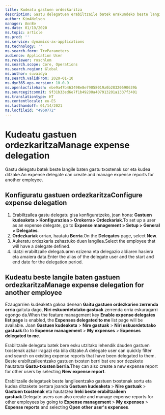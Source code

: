 ```yaml
---
title: Kudeatu gastuen ordezkaritza
description: Gastu delegatuen erabiltzaile batek erakundeko beste langile baten gastuen txostenak sor eta kudea ditzake.
author: KimANelson
manager: AnnBe
ms.date: 01/10/2020
ms.topic: article
ms.prod: ''
ms.service: dynamics-ax-applications
ms.technology: ''
ms.search.form: TrvParameters
audience: Application User
ms.reviewer: roschlom
ms.search.scope: Core, Operations
ms.search.region: Global
ms.author: suvaidya
ms.search.validFrom: 2020-01-10
ms.dyn365.ops.version: 10.0.9
ms.openlocfilehash: ebe9a47b463498e8e79058019a0b28320590639b
ms.sourcegitcommit: 9f31b33ed6e7f1b49200a407913201a1337f3401
ms.translationtype: HT
ms.contentlocale: eu-ES
ms.lasthandoff: 01/14/2021
ms.locfileid: "4960772"
---
```

# <a name="manage-expense-delegation"></a><span data-ttu-id="cfa66-103">Kudeatu gastuen ordezkaritza</span><span class="sxs-lookup"><span data-stu-id="cfa66-103">Manage expense delegation</span></span>

<span data-ttu-id="cfa66-104">Gastu delegatu batek beste langile baten gastu txostenak sor eta kudea ditzake.</span><span class="sxs-lookup"><span data-stu-id="cfa66-104">An expense delegate can create and manage expense reports for another employee.</span></span>

## <a name="configure-expense-delegation"></a><span data-ttu-id="cfa66-105">Konfiguratu gastuen ordezkaritza</span><span class="sxs-lookup"><span data-stu-id="cfa66-105">Configure expense delegation</span></span>

1. <span data-ttu-id="cfa66-106">Erabiltzailea gastu delegatu gisa konfiguratzeko, joan hona: **Gastuen kudeaketa > Konfigurazioa > Orokorra> Ordezkariak**.</span><span class="sxs-lookup"><span data-stu-id="cfa66-106">To set up a user as an expense delegate, go to **Expense management > Setup > General > Delegates**.</span></span>
2. <span data-ttu-id="cfa66-107">**Ordezkariak** orrian, hautatu **Berria**.</span><span class="sxs-lookup"><span data-stu-id="cfa66-107">On the **Delegates** page, select **New**.</span></span>
3. <span data-ttu-id="cfa66-108">Aukeratu ordezkaria zehaztuko duen langilea.</span><span class="sxs-lookup"><span data-stu-id="cfa66-108">Select the employee that will have a delegate defined.</span></span> 
4. <span data-ttu-id="cfa66-109">Idatzi erabiltzaile delegatuaren ezizena eta delegazio aldiaren hasiera eta amaiera data.</span><span class="sxs-lookup"><span data-stu-id="cfa66-109">Enter the alias of the delegate user and the start and end date for the delegation period.</span></span>

## <a name="manage-expense-delegation-for-another-employee"></a><span data-ttu-id="cfa66-110">Kudeatu beste langile baten gastuen ordezkaritza</span><span class="sxs-lookup"><span data-stu-id="cfa66-110">Manage expense delegation for another employee</span></span>

<span data-ttu-id="cfa66-111">Ezaugarrien kudeaketa gakoa denean **Gaitu gastuen ordezkarien zerrenda orria** gaituta dago, **Niri eskuordetutako gastuak** zerrenda orria eskuragarri egongo da.</span><span class="sxs-lookup"><span data-stu-id="cfa66-111">When the feature management key **Enable expense delegates list page** is enabled, the **Expenses delegated to me** list page will be available.</span></span> <span data-ttu-id="cfa66-112">Joan **Gastuen kudeaketa** > **Nire gastuak** > **Niri eskuordetutako gastuak**.</span><span class="sxs-lookup"><span data-stu-id="cfa66-112">Go to **Expense management** > **My expenses** > **Expenses delegated to me**.</span></span>

<span data-ttu-id="cfa66-113">Erabiltzaile delegatu batek bere esku utzitako lehendik dauden gastuen txostenak azkar iragazi eta bila ditzake.</span><span class="sxs-lookup"><span data-stu-id="cfa66-113">A delegate user can quickly filter and search on existing expense reports that have been delegated to them.</span></span> <span data-ttu-id="cfa66-114">Beste erabiltzaileentzako gastuen txosten berri bat ere sor dezakete hautatuta **Gastu-txosten berria**.</span><span class="sxs-lookup"><span data-stu-id="cfa66-114">They can also create a new expense report for other users by selecting **New expense report**.</span></span>

<span data-ttu-id="cfa66-115">Erabiltzaile delegatuek beste langileentzako gastuen txostenak sortu eta kudea ditzakete bertara joanda **Gastuen kudeaketa** > **Nire gastuak** > **Gastuen txostenak** eta hautatzea **Ireki beste erabiltzaileen gastuak**.</span><span class="sxs-lookup"><span data-stu-id="cfa66-115">Delegate users can also create and manage expense reports for other employees by going to **Expense management** > **My expenses** > **Expense reports** and selecting **Open other user's expenses**.</span></span>
